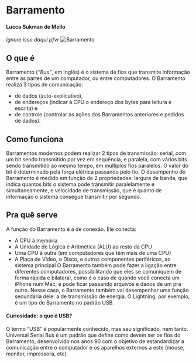 # Barramento
#### Lucca Sukman de Mello
*ignore isso daqui pfvr*
![Barramento](http://producao.virtual.ufpb.br/books/camyle/introducao-a-computacao-livro/livro/livro.chunked/images/organizacao-computador/barramentos.png)

## O que é
Barramento (*“Bus”*, em inglês) é o sistema de fios que transmite informação entre as partes de um computador, ou entre computadores. O Barramento realiza 3 tipos de comunicação: 
* de dados (auto-explicativo),
* de endereços (indicar à CPU o endereço dos bytes para leitura e escrita) e
* de controle (controlar as ações dos Barramentos anteriores e pedidos de dados).

## Como funciona
Barramentos modernos podem realizar 2 tipos de transmissão: serial, com um bit sendo transmitido por vez em sequência, e paralela, com vários bits sendo transmitido ao mesmo tempo, em múltiplos fios paralelos. O valor do bit é determinado pela força elétrica passando pelo fio.
O desempenho do Barramento é medido em função de 2 propriedades: largura de banda, que  indica quantos bits o sistema pode transmitir paralelamente e simultaneamente, e velocidade de transmissão, que é quanto de informação o sistema consegue transmitir por segundo.

## Pra quê serve
A função do Barramento é a de conexão. Ele conecta:
* A CPU à memória
* A Unidade de Lógica e Aritmética (ALU) ao resto da CPU
* Uma CPU à outra (em computadores que têm mais de uma CPU)
* A Placa de Vídeo, o Disco, e outros componentes periféricos, ao sistema principal
O Barramento também pode fazer a ligação entre diferentes computadores, possibilitando que eles se comuniquem de forma rápida e bilateral, como é o caso de quando você conecta um iPhone num Mac, e pode ficar passando arquivos e dados de um pra outro. Nesse caso, o Barramento também vai desempenhar uma função secundária dele: a de transmissão de energia. O Lightning, por exemplo, é um tipo de Barramento no padrão USB.

#### Curiosidade: o que é USB?
O termo “USB” é popularmente conhecido, mas seu significado, nem tanto. Universal Serial Bus é um padrão que define como devem ser os fios do Barramento, desenvolvido nos anos 90 com o objetivo de estandardizar a comunicação entre o computador e os aparelhos externos a este (mouse, monitor, impressora, etc).
